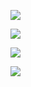 
![](https://github-profile-summary-cards.vercel.app/api/cards/profile-details?username=rakavaqaflowt&theme=solarized_dark)


![](https://github-profile-summary-cards.vercel.app/api/cards/most-commit-language?username=rakavaqaflow&theme=solarized_dark)


![](https://github-profile-summary-cards.vercel.app/api/cards/repos-per-language?username=rakavaqaflow&theme=solarized_dark)

![](https://github-profile-summary-cards.vercel.app/api/cards/stats?username=rakavaqaflow&theme=solarized_dark)
